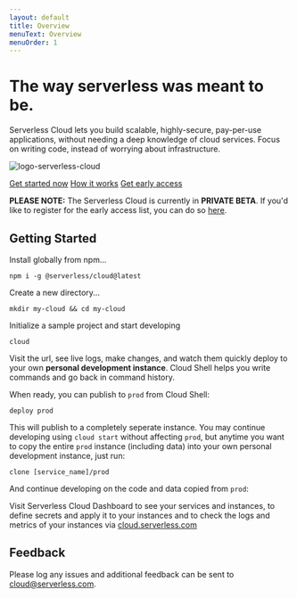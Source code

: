 ```yaml
---
layout: default
title: Overview
menuText: Overview
menuOrder: 1
---
```


# The way serverless was meant to be.

Serverless Cloud lets you build scalable, highly-secure, pay-per-use applications, without needing a deep knowledge of cloud services. Focus on writing code, instead of worrying about infrastructure.

![logo-serverless-cloud](https://user-images.githubusercontent.com/22547594/130583081-6321c63a-1ade-4a82-9563-b67813eb393c.jpg)

<a href="#getting-started" >Get started now</a>
<a href="/cloud/docs/learn" >How it works</a>
<a href="https://xv4b63nuizx.typeform.com/cloudbeta#email=xxxxx" target="_blank" >Get early access</a>

**PLEASE NOTE:** The Serverless Cloud is currently in **PRIVATE BETA**. If you'd like to register for the early access list, you can do so [here](https://xv4b63nuizx.typeform.com/cloudbeta#email=xxxxx).

## Getting Started

Install globally from npm...

```
npm i -g @serverless/cloud@latest
```

Create a new directory...

```
mkdir my-cloud && cd my-cloud
```

Initialize a sample project and start developing

```
cloud
```

Visit the url, see live logs, make changes, and watch them quickly deploy to your own **personal development instance**. Cloud Shell helps you write commands and go back in command history.

When ready, you can publish to `prod` from Cloud Shell:

```
deploy prod
```

This will publish to a completely seperate instance. You may continue developing using `cloud start` without affecting `prod`, but anytime you want to copy the entire `prod` instance (including data) into your own personal development instance, just run:

```
clone [service_name]/prod
```

And continue developing on the code and data copied from `prod`:

Visit Serverless Cloud Dashboard to see your services and instances, to define secrets and apply it to your instances and to check the logs and metrics of your instances via [cloud.serverless.com](https://cloud.serverless.com)

## Feedback

Please log any issues and additional feedback can be sent to [cloud@serverless.com](mailto:cloud@serverless.com).
